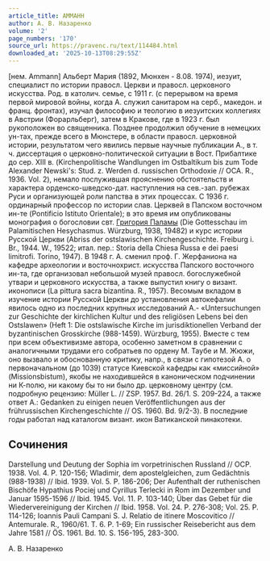 ```yaml
---
article_title: АММАНН
author: А. В. Назаренко
volume: '2'
page_numbers: '170'
source_url: https://pravenc.ru/text/114484.html
downloaded_at: '2025-10-13T08:29:55Z'
---
```


[нем. Ammann] Альберт Мария (1892, Мюнхен - 8.08. 1974), иезуит, специалист по истории правосл. Церкви и правосл. церковного искусства. Род. в католич. семье, с 1911 г. (с перерывом на время первой мировой войны, когда А. служил санитаром на серб., македон. и франц. фронтах), изучал философию и теологию в иезуитских коллегиях в Австрии (Форарльберг), затем в Кракове, где в 1923 г. был рукоположен во священника. Позднее продолжил обучение в немецких ун-тах, прежде всего в Мюнстере, в области правосл. церковной истории, результатом чего явились первые научные публикации А., в т. ч. диссертация о церковно-политической ситуации в Вост. Прибалтике до сер. XIII в. (Kirchenpolitische Wandlungen im Ostbaltikum bis zum Tode Alexander Newski's: Stud. z. Werden d. russischen Orthodoxie // OCA. R., 1936. Vol. 2), немало послужившая прояснению обстоятельств и характера орденско-шведско-дат. наступления на сев.-зап. рубежах Руси и организующей роли папства в этих процессах. С 1936 г. ординарный профессор по истории слав. Церквей в Папском восточном ин-те (Pontificio Istituto Orientale); в это время им опубликованы монография о богословии свт. [Григория Паламы](<https://pravenc.ru/text/Григорий Палама.html>) (Die Gottesschau im Palamitischen Hesychasmus. Würzburg, 1938, 19482) и курс истории Русской Церкви (Abriss der ostslawischen Kirchengeschichte. Freiburg i. Br., 1944. W., 19522; итал. пер.: Storia della Chiesa Russa e dei paesi limitrofi. Torino, 1947). В 1948 г. А. сменил проф. Г. Жерфаниона на кафедре археологии и восточнохрист. искусства Папского восточного ин-та, где организовал небольшой музей правосл. богослужебной утвари и церковного искусства, а также выпустил книгу о визант. иконописи (La pittura sacra bizantina. R., 1957). Весомым вкладом в изучение истории Русской Церкви до установления автокефалии явилось одно из последних крупных исследований А.- «Untersuchungen zur Geschichte der kirchlichen Kultur und des religiösen Lebens bei den Ostslawen» (Heft 1: Die ostslawische Kirche im jurisdiktionellen Verband der byzantinischen Grosskirche (988-1459). Würzburg, 1955). Вместе с тем при всем объективизме автора, особенно заметном в сравнении с аналогичными трудами его собратьев по ордену М. Таубе и М. Жюжи, оно вызвало и обоснованную критику, напр., в связи с гипотезой А. о первоначальном (до 1039) статусе Киевской кафедры как «миссийной» (Missionsbistum), якобы не находившейся в каноническом подчинении ни К-полю, ни какому бы то ни было др. церковному центру (см. подробную рецензию: Müller L. // ZSP. 1957. Bd. 26/1. S. 209-224, а также ответ А.: Gedanken zu einigen neuen Veröffentlichungen aus der frührussischen Kirchengeschichte // OS. 1960. Bd. 9/2-3). В последние годы работал над каталогом визант. икон Ватиканской пинакотеки.

## Сочинения

Darstellung und Deutung der Sophia im vorpetrinischen Russland // OCP. 1938. Vol. 4. P. 120-156; Wladimir, dem apostelgleichen, zum Gedächtnis (988-1938) // Ibid. 1939. Vol. 5. P. 186-206; Der Aufenthalt der ruthenischen Bischöfe Hypathius Pociej und Cyrillus Terlecki in Rom im Dezember und Januar 1595-1596 // Ibid. 1945. Vol. 11. P. 103-140; Über das Gebet für die Wiedervereinigung der Kirchen // Ibid. 1958. Vol. 24. P. 276-308; Vol. 25. P. 114-126; Ioannis Pauli Campani S. J. Relatio de itinere Moscovitico // Antemurale. R., 1960/61. T. 6. P. 1-69; Ein russischer Reisebericht aus dem Jahre 1581 // ÖS. 1961. Bd. 10. S. 156-195, 283-300.

А. В. Назаренко
